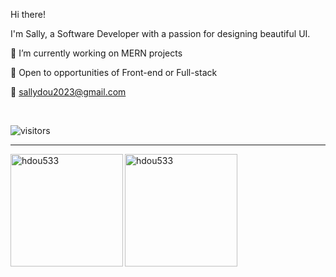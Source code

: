 Hi there! 

I'm Sally, a Software Developer with a passion for designing beautiful UI.

🔭 I’m currently working on MERN projects

🤝 Open to opportunities of Front-end or Full-stack 

💬 sallydou2023@gmail.com

<br>

![visitors](https://visitor-badge.laobi.icu/badge?page_id=page.id)


---

<img align="center" height="180em" src="https://github-readme-stats.vercel.app/api?username=hdou533&show_icons=true&locale=en&theme=cobalt" alt="hdou533" />

<img align="left" height="180em" src="https://github-readme-stats.vercel.app/api/top-langs/?username=hdou533&layout=compact&theme=cobalt" alt=hdou533 />

<br> 
